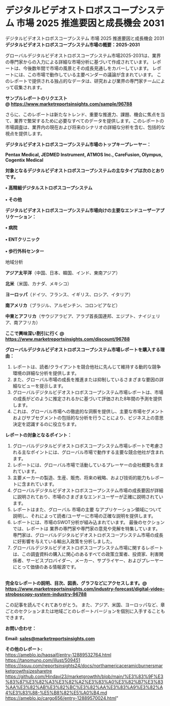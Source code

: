 # デジタルビデオストロボスコープシステム 市場 2025 推進要因と成長機会 2031
デジタルビデオストロボスコープシステム 市場 2025 推進要因と成長機会 2031
<strong><b>デジタルビデオストロボスコープシステム市場の概要：2025-2031</b></strong>

グローバルデジタルビデオストロボスコープシステム市場2025-2031は、業界の専門家からの入力による詳細な市場分析に基づいて作成されています。 レポートは、今後数年間で市場の風景とその成長見通しをカバーしています。 レポートには、この市場で動作している主要ベンダーの議論が含まれています。 このレポートで提供される独占的なデータは、研究および業界の専門家チームによって収集されます。

<strong>サンプルレポートのリクエスト @ <a href=https://www.marketreportsinsights.com/sample/96788>https://www.marketreportsinsights.com/sample/96788</a></strong>

さらに、このレポートは新たなトレンド、重要な推進力、課題、機会に焦点を当て、業界で繁栄するために必要なすべてのデータを提供します。このレポートの市場調査は、業界内の現在および将来のシナリオの詳細な分析を含む、包括的な視点を提供します。

<strong>デジタルビデオストロボスコープシステム市場のトップキープレーヤー：</strong>

<strong>Pentax Medical, JEDMED Instrument, ATMOS Inc., CareFusion, Olympus, Cogentix Medical</strong>

<strong><b>対象となるデジタルビデオストロボスコープシステムの主なタイプは次のとおりです。</b></strong>

<strong>• 高精細デジタルストロボスコープシステム<br><br>• その他</strong>

<strong><b>デジタルビデオストロボスコープシステム市場向けの主要なエンドユーザーアプリケーション：</b></strong>

<strong>• 病院<br><br>•  ENTクリニック<br><br>• 歩行外科センター</strong>

 地域分析

<strong><b>アジア太平洋</b></strong>（中国、日本、韓国、インド、東南アジア）

<strong><b>北米</b></strong>（米国、カナダ、メキシコ）

<strong><b>ヨーロッパ</b></strong>（ドイツ、フランス、イギリス、ロシア、イタリア）

<strong><b>南アメリカ</b></strong>（ブラジル、アルゼンチン、コロンビアなど）

<strong><b>中東とアフリカ</b></strong>（サウジアラビア、アラブ首長国連邦、エジプト、ナイジェリア、南アフリカ）

<strong>ここで興味深い割引に行く @ <a href=https://www.marketreportsinsights.com/discount/96788>https://www.marketreportsinsights.com/discount/96788</a></strong>

<strong><b>グローバルデジタルビデオストロボスコープシステム市場レポートを購入する理由：</b></strong>
<ol>
  <li>レポートは、読者/クライアントを競合他社に先んじて維持する動的な競争環境の詳細な分析を提供します。</li>
  <li>また、グローバル市場の成長を推進または抑制しているさまざまな要因の詳細なビューを提示します。</li>
  <li>グローバルデジタルビデオストロボスコープシステム市場レポートは、市場の成長がどのように推定されるかに基づいて評価された8年間の予測を提供します。</li>
  <li>これは、グローバル市場への徹底的な洞察を提供し、主要な市場セグメントおよびサブセグメントの包括的な分析を行うことにより、ビジネス上の意思決定を認識するのに役立ちます。</li>
</ol>
<strong><b>レポートの対象となるポイント：</b></strong>
<ol>
  <li>グローバルデジタルビデオストロボスコープシステム市場レポートで考慮される主なポイントには、グローバル市場で動作する主要な競合他社が含まれます。</li>
  <li>レポートには、グローバル市場で活動しているプレーヤーの会社概要も含まれています。</li>
  <li>主要メーカーの製造、生産、販売、将来の戦略、および技術的能力もレポートに含まれています。</li>
  <li>グローバルデジタルビデオストロボスコープシステム市場の成長要因が詳細に説明されており、市場のさまざまなエンドユーザーが正確に説明されています。</li>
  <li>レポートはまた、グローバル 市場の主要 なアプリケーション領域について説明し、それによって読者/ユーザーに市場の正確な説明を提供します。</li>
  <li>レポートには、市場のSWOT分析が組み込まれています。 最後のセクションでは、レポートは 業界の専門家や専門家の意見や見解を特集しています。 専門家は、グローバルデジタルビデオストロボスコープシステム市場の成長に好影響を与えている輸出入政策を分析しました。</li>
  <li>グローバルデジタルビデオストロボスコープシステム市場に関するレポートは、この調査資料の購入に関心のあるすべての政策立案者、投資家、利害関係者、サービスプロバイダー、メーカー、サプライヤー、およびプレーヤーにとって価値のある情報源です。</li>
</ol><br>
<strong>完全なレポートの説明、目次、図表、グラフなどにアクセスします。@ <a href=https://www.marketreportsinsights.com/industry-forecast/digital-video-stroboscopy-system-industry-96788>https://www.marketreportsinsights.com/industry-forecast/digital-video-stroboscopy-system-industry-96788</a></strong>

この記事を読んでくれてありがとう。 また、アジア、米国、ヨーロッパなど、章ごとのセクションまたは地域ごとのレポートバージョンを個別に入手することもできます。

<strong><b>お問い合わせ：</b></strong>

<strong>Email: </strong><a href=mailto:sales@marketreportsinsights.com><strong>sales@marketreportsinsights.com</strong></a>

<strong>その他のレポート:</strong>
<br>
<a href=https://ameblo.jp/haqsaif/entry-12889532764.html>https://ameblo.jp/haqsaif/entry-12889532764.html</a>
<br>
<a href=https://tanomuno.com/illust/509451>https://tanomuno.com/illust/509451</a>
<br>
<a href=https://issuu.com/reportsinsights24/docs/northamericaceramicburnersmarketgrowthsizesharetre>https://issuu.com/reportsinsights24/docs/northamericaceramicburnersmarketgrowthsizesharetre</a>
<br>
<a href=https://github.com/Hindavi23/marketgrowthh/blob/main/%E3%83%9F%E3%83%87%E3%82%A3%E3%82%A2%E3%83%A0%E3%82%B7%E3%83%AA%E3%82%AB%E3%82%BC%E3%82%AA%E3%83%A9%E3%82%A4%E3%83%88-%E5%B8%82%E5%A0%B4.md>https://github.com/Hindavi23/marketgrowthh/blob/main/%E3%83%9F%E3%83%87%E3%82%A3%E3%82%A2%E3%83%A0%E3%82%B7%E3%83%AA%E3%82%AB%E3%82%BC%E3%82%AA%E3%83%A9%E3%82%A4%E3%83%88-%E5%B8%82%E5%A0%B4.md</a>
<br>
<a href=https://ameblo.jp/cargo656/entry-12889570024.html>https://ameblo.jp/cargo656/entry-12889570024.html</a>"
